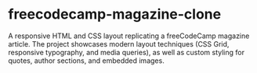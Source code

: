 # freecodecamp-magazine-clone
A responsive HTML and CSS layout replicating a freeCodeCamp magazine article. The project showcases modern layout techniques (CSS Grid, responsive typography, and media queries), as well as custom styling for quotes, author sections, and embedded images.
